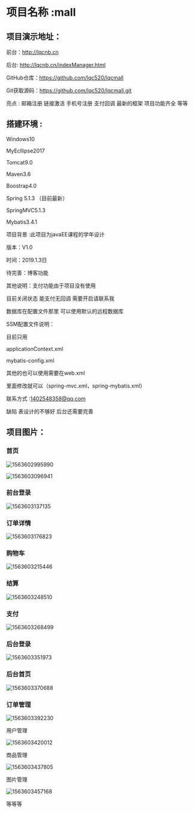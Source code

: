 # 项目名称 :mall 

## 项目演示地址：

前台：http://lqcnb.cn

后台:  http://lqcnb.cn/indexManager.html

GitHub仓库：https://github.com/lqc520/lqcmall

Git获取源码：https://github.com/lqc520/lqcmall.git


亮点 : 邮箱注册 链接激活  手机号注册 支付回调  最新的框架 项目功能齐全 等等

## 搭建环境 :

Windows10

MyEcllipse2017

Tomcat9.0

Maven3.6 

Boostrap4.0

Spring 5.1.3 （目前最新）

SpringMVC5.1.3 

Mybatis3.4.1

项目背景 :此项目为javaEE课程的学年设计

版本：V1.0 

时间：2019.1.3日

待完善：博客功能 

其他说明：支付功能由于项目没有使用

目前关闭状态 能支付无回调 需要开启请联系我 

数据库在配置文件那里 可以使用默认的远程数据库

SSM配置文件说明：

目前只用 

applicationContext.xml 

mybatis-config.xml 

其他的也可以使用需要在web.xml

里面修改就可以（spring-mvc.xml，spring-mybatis.xml）

联系方式 :1402548358@qq.com

缺陷  表设计的不够好 后台还需要完善

## 项目图片：

### 首页

![1563602995990](https://github.com/lqc520/mall/blob/master/access/1563602995990.png)

![1563603096941](https://github.com/lqc520/mall/blob/master/access/1563603096941.png)

### 前台登录 

![1563603137135](https://github.com/lqc520/mall/blob/master/access/1563603137135.png)

### 订单详情

![1563603176823](https://github.com/lqc520/mall/blob/master/access/1563603176823.png)

### 购物车 

![1563603215446](https://github.com/lqc520/mall/blob/master/access/1563603215446.png)

### 结算

![1563603248510](https://github.com/lqc520/mall/blob/master/access/1563603248510.png)

### 支付

![1563603268499](https://github.com/lqc520/mall/blob/master/access/1563603268499.png)

### 后台登录

![1563603351973](https://github.com/lqc520/mall/blob/master/access/1563603351973.png)

### 后台首页

![1563603370688](https://github.com/lqc520/mall/blob/master/access/1563603370688.png)

### 订单管理

![1563603392230](https://github.com/lqc520/mall/blob/master/access/1563603392230.png)

用户管理

![1563603420012](https://github.com/lqc520/mall/blob/master/access/1563603420012.png)

商品管理

![1563603437805](https://github.com/lqc520/mall/blob/master/access/1563603437805.png)

图片管理

![1563603457168](https://github.com/lqc520/mall/blob/master/access/1563603457168.png)



等等等
